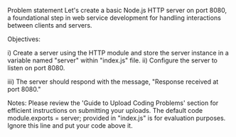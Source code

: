 Problem statement
Let's create a basic Node.js HTTP server on port 8080, a foundational step in web service development for handling interactions between clients and servers.

Objectives:

i) Create a server using the HTTP module and store the server instance in a variable named "server" within "index.js" file.
ii) Configure the server to listen on port 8080.

iii) The server should respond with the message, "Response received at port 8080."

Notes:
Please review the 'Guide to Upload Coding Problems' section for efficient instructions on submitting your uploads.
The default code module.exports = server; provided in "index.js" is for evaluation purposes. Ignore this line and put your code above it.
